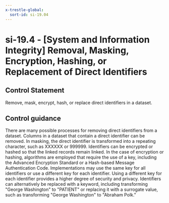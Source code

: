 ```yaml
---
x-trestle-global:
  sort-id: si-19.04
---
```


# si-19.4 - \[System and Information Integrity\] Removal, Masking, Encryption, Hashing, or Replacement of Direct Identifiers

## Control Statement

Remove, mask, encrypt, hash, or replace direct identifiers in a dataset.

## Control guidance

There are many possible processes for removing direct identifiers from a dataset. Columns in a dataset that contain a direct identifier can be removed. In masking, the direct identifier is transformed into a repeating character, such as XXXXXX or 999999. Identifiers can be encrypted or hashed so that the linked records remain linked. In the case of encryption or hashing, algorithms are employed that require the use of a key, including the Advanced Encryption Standard or a Hash-based Message Authentication Code. Implementations may use the same key for all identifiers or use a different key for each identifier. Using a different key for each identifier provides a higher degree of security and privacy. Identifiers can alternatively be replaced with a keyword, including transforming "George Washington" to "PATIENT" or replacing it with a surrogate value, such as transforming "George Washington" to "Abraham Polk."
